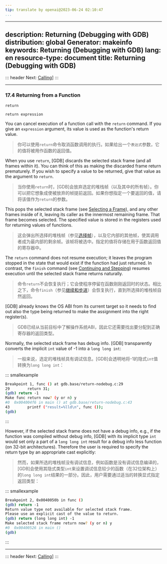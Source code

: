 ```yaml
---
tip: translate by openai@2023-06-24 02:10:47
...
```

---
description: Returning (Debugging with GDB)
distribution: global
Generator: makeinfo
keywords: Returning (Debugging with GDB)
lang: en
resource-type: document
title: Returning (Debugging with GDB)
---
::: header
Next: [Calling](Calling.html#Calling)]
:::

---

### 17.4 Returning from a Function

`return`

`return expression`


You can cancel execution of a function call with the `return` command. If you give an `expression` argument, its value is used as the function's return value.

> 你可以使用`return`命令取消函数调用的执行。如果给出一个`表达式`参数，它的值将被用作函数的返回值。


When you use `return`, [GDB] discards the selected stack frame (and all frames within it). You can think of this as making the discarded frame return prematurely. If you wish to specify a value to be returned, give that value as the argument to `return`.

> 当你使用`return`时，[GDB]会放弃选定的堆栈帧（以及其中的所有帧）。你可以把它想象成使被放弃的帧提前返回。如果你想指定一个要返回的值，请将该值作为`return`的参数。


This pops the selected stack frame (see [Selecting a Frame](Selection.html#Selection)), and any other frames inside of it, leaving its caller as the innermost remaining frame. That frame becomes selected. The specified value is stored in the registers used for returning values of functions.

> 这会弹出所选择的堆栈帧（参见[选择帧](Selection.html#Selection)），以及它内部的其他帧，使其调用者成为最内部的剩余帧。该帧将被选中。指定的值将存储在用于函数返回值的寄存器中。


The `return` command does not resume execution; it leaves the program stopped in the state that would exist if the function had just returned. In contrast, the `finish` command (see [Continuing and Stepping](Continuing-and-Stepping.html#Continuing-and-Stepping)) resumes execution until the selected stack frame returns naturally.

> 命令`return`不会恢复执行；它会使程序停留在函数刚刚返回时的状态。相比之下，命令`finish`（参见[继续和步进](Continuing-and-Stepping.html#Continuing-and-Stepping)）会恢复执行，直到所选择的堆栈帧自然返回。


[GDB] already knows the OS ABI from its current target so it needs to find out also the type being returned to make the assignment into the right register(s).

> GDB已经从当前目标中了解操作系统ABI，因此它还需要找出要分配到正确寄存器的返回类型。


Normally, the selected stack frame has debug info. [GDB] transparently converts the implicit `int` value of -1 into a `long long int`:

> 一般来说，选定的堆栈帧具有调试信息。[GDB]会透明地将-1的隐式`int`值转换为`long long int`：

::: smallexample

```bash
Breakpoint 1, func () at gdb.base/return-nodebug.c:29
29        return 31;
(gdb) return -1
Make func return now? (y or n) y
#0  0x004004f6 in main () at gdb.base/return-nodebug.c:43
43        printf ("result=%lld\n", func ());
(gdb)
```

:::


However, if the selected stack frame does not have a debug info, e.g., if the function was compiled without debug info, [GDB] with its implicit type `int` would set only a part of a `long long int` result for a debug info less function (on 32-bit architectures). Therefore the user is required to specify the return type by an appropriate cast explicitly:

> 然而，如果所选的堆栈帧没有调试信息，例如函数是没有调试信息编译的，[GDB]会使用其隐式类型`int`来设置调试信息较少的函数（在32位架构上）的`long long int`结果的一部分。因此，用户需要通过适当的转换显式指定返回类型：

::: smallexample

```bash
Breakpoint 2, 0x0040050b in func ()
(gdb) return -1
Return value type not available for selected stack frame.
Please use an explicit cast of the value to return.
(gdb) return (long long int) -1
Make selected stack frame return now? (y or n) y
#0  0x00400526 in main ()
(gdb)
```

:::

---

::: header
Next: [Calling](Calling.html#Calling)]
:::
